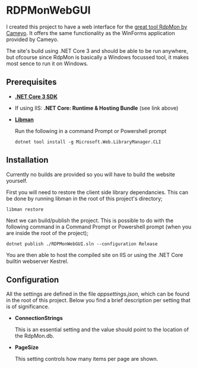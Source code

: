 # RDPMonWebGUI
 
I created this project to have a web interface for the [great tool RdpMon by Cameyo](https://github.com/cameyo/rdpmon).
It offers the same functionality as the WinForms application provided by Cameyo. 

The site's build using .NET Core 3 and should be able to be run anywhere, but ofcourse since RdpMon is basically
a Windows focussed tool, it makes most sence to run it on Windows.

## Prerequisites

* **[.NET Core 3 SDK](https://dotnet.microsoft.com/download/dotnet-core/3.0)**
* If using IIS: **.NET Core: Runtime &amp; Hosting Bundle** (see link above)
* **[Libman](https://github.com/aspnet/LibraryManager/wiki/Using-LibMan-CLI#get-the-libman-global-tool)**

    Run the following in a command Prompt or Powershell prompt
    ```
    dotnet tool install -g Microsoft.Web.LibraryManager.CLI
    ```

## Installation

Currently no builds are provided so you will have to build the website yourself.

First you will need to restore the client side library dependancies. This can be done by running libman in the root of 
this project's directory;

```
libman restore
```

Next we can build/publish the project. This is possible to do with the following command in a Command Prompt or 
Powershell prompt (when you are inside the root of the project);

```
dotnet publish ./RDPMonWebGUI.sln --configuration Release
```

You are then able to host the compiled site on IIS or using the .NET Core builtin webserver Kestrel.

## Configuration

All the settings are defined in the file *appsettings.json*, which can be found in the root of this project.
Below you find a brief description per setting that is of significance.

* **ConnectionStrings**

    This is an essential setting and the value should point to the location of the RdpMon.db.

* **PageSize**

    This setting controls how many items per page are shown.
